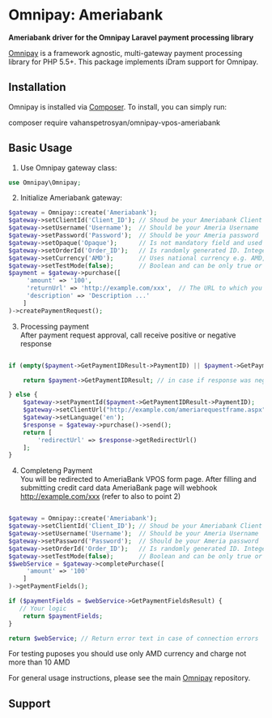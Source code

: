# Omnipay: Ameriabank

**Ameriabank driver for the Omnipay Laravel payment processing library**

[Omnipay](https://github.com/thephpleague/omnipay) is a framework agnostic, multi-gateway payment
processing library for PHP 5.5+. This package implements iDram support for Omnipay.

## Installation

Omnipay is installed via [Composer](http://getcomposer.org/). To install, you can simply run:

composer require vahanspetrosyan/omnipay-vpos-ameriabank

## Basic Usage

1. Use Omnipay gateway class:

```php
use Omnipay\Omnipay;
```

2. Initialize Ameriabank gateway:

```php
$gateway = Omnipay::create('Ameriabank');
$gateway->setClientId('Client_ID'); // Shoud be your Ameriabank Client ID (e.g. 7e7ef8ff-6300-4a78-bb31-3ad1a8c67d5f)
$gateway->setUsername('Username');  // Should be your Ameria Username 
$gateway->setPassword('Password');  // Should be your Ameria password
$gateway->setOpaque('Opaque');      // Is not mandatory field and used as additional information during information exchange 
$gateway->setOrderId('Order_ID');   // Is randomly generated ID. Integer which is generated by using system local time e.g. time()
$gateway->setCurrency('AMD');       // Uses national currency e.g. AMD, USD, EUR 
$gateway->setTestMode(false);       // Boolean and can be only true or false
$payment = $gateway->purchase([             
     'amount' => '100',         
     'returnUrl' => 'http://example.com/xxx',  // The URL to which you will be redirected after completing the purchase. Please also refer to poin 4 below
     'description' => 'Description ...'
    ]
)->createPaymentRequest();
```

3. Processing payment <br>
After payment request approval, call receive positive or negative response 

```php

if (empty($payment->GetPaymentIDResult->PaymentID) || $payment->GetPaymentIDResult->Respmessage != 'OK') {

    return $payment->GetPaymentIDResult; // in case if response was negative (rejected).

} else {
    $gateway->setPaymentId($payment->GetPaymentIDResult->PaymentID);            //if positive, call receive payment ID 
    $gateway->setClientUrl("http://example.com/ameriarequestframe.aspx");       // Setting /ameriarequestframe.aspx inside your site
    $gateway->setLanguage('en');
    $response = $gateway->purchase()->send();                                   // generate unique URL 
    return [
        'redirectUrl' => $response->getRedirectUrl()                            // redirection to previously generated unique URL 
    ];
}


```

4. Completeng Payment <br>
You will be redirected to AmeriaBank VPOS form page. 
After filling and submitting credit card data AmeriaBank page will webhook http://example.com/xxx (refer to also to point 2)

```php

$gateway = Omnipay::create('Ameriabank');
$gateway->setClientId('Client_ID'); // Shoud be your Ameriabank Client ID (e.g. 7e7ef8ff-6300-4a78-bb31-3ad1a8c67d5f)
$gateway->setUsername('Username');  // Should be your Ameria Username 
$gateway->setPassword('Password');  // Should be your Ameria password
$gateway->setOrderId('Order_ID');   // Is randomly generated ID. Integer which is generated by using system local time e.g. time()
$gateway->setTestMode(false);       // Boolean and can be only true or false
$$webService = $gateway->completePurchase([             
     'amount' => '100'
    ]
)->getPaymentFields();

if ($paymentFields = $webService->GetPaymentFieldsResult) {
   // Your logic
    return $paymentFields;
}

return $webService; // Return error text in case of connection errors

```
For testing puposes you should use only AMD currency and charge not more than 10 AMD 

For general usage instructions, please see the main [Omnipay](https://github.com/thephpleague/omnipay)
repository.

## Support
